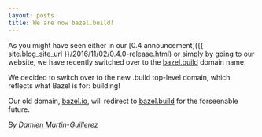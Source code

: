 ```yaml
---
layout: posts
title: We are now bazel.build!
---
```


As you might have seen either in our
[0.4 announcement]({{ site.blog_site_url }}/2016/11/02/0.4.0-release.html) or simply by going to
our website, we have recently switched over to the
[bazel.build](https://bazel.build) domain name.

We decided to switch over to the new .build top-level domain, which reflects
what Bazel is for: building!

Our old domain, [bazel.io](https://bazel.io), will redirect to
[bazel.build](https://bazel.build) for the forseenable future.

*By [Damien Martin-Guillerez](https://github.com/damienmg)*
